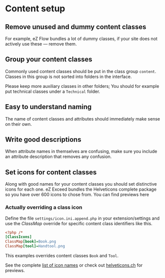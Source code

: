 Content setup
=============

## Remove unused and dummy content classes

For example, eZ Flow bundles a lot of dummy classes, if your site does not
actively use these — remove them.

## Group your content classes

Commonly used content classes should be put in the class group `content`.
Classes in this group is not sorted into folders in the interface.

Please keep more auxiliary classes in other folders; You should for example put technical
classes under a `Technical` folder.

## Easy to understand naming

The name of content classes and attributes should immediately make sense on their own.

## Write good descriptions

When attribute names in themselves are confusing, make sure you include an attribute description
that removes any confusion.

## Set icons for content classes

Along with good names for your content classes you should set distinctive icons for each one.
eZ Exceed bundles the Helveticons complete package so you have over 600 icons to chose from.
You can find previews here

### Actually overriding a class icon

Define the file `settings/icon.ini.append.php` in your extension/settings and use the
_ClassMap_ override for specific content class identifiers like this.

```ini
<?php /*
[ClassIcons]
ClassMap[book]=Book.png
ClassMap[tool]=Handtool.png
```
This examples overrides content classes `Book` and `Tool`.

See the complete [list of icon names](../../icon-names.md) or check out [helveticons.ch](http://helveticons.ch/)
for previews.
